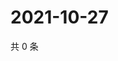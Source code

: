 # 2021-10-27

共 0 条

<!-- BEGIN WEIBO -->
<!-- 最后更新时间 Wed Oct 27 2021 23:15:23 GMT+0800 (China Standard Time) -->

<!-- END WEIBO -->
